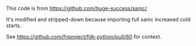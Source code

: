 This code is from https://github.com/huge-success/sanic/

It's modified and stripped-down because importing full sanic
increased cold starts.

See https://github.com/fnproject/fdk-python/pull/60 for context.